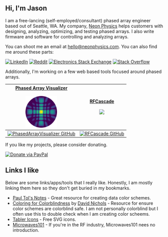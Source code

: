 ## Hi, I'm Jason

I am a free-lancing (self-employed/consultant) phased array engineer based out of Seattle, WA. My company, [Neon Physics](http://neonphysics.com) helps customers with designing, analyzing, optimizing, and testing phased arrays. I also write firmware and software for controlling and analyzing arrays.

You can shoot me an email at [hello@neonphysics.com](mailto:hello@neonphysics.com). You can also find me around these parts:

[![LinkedIn](https://img.shields.io/badge/LinkedIn-Jason_Leo_Durbin-0a66c2)](https://www.linkedin.com/in/jasondurbin/)
[![Reddit](https://img.shields.io/badge/Reddit-NeonPhysics-FF4500?logo=reddit)](https://www.reddit.com/user/NeonPhysics/)
[![Electronics Stack Exchange](https://img.shields.io/badge/Electronics_Stack_Exchange-Jason_Durbin-1E5397?logo=StackExchange)](https://electronics.stackexchange.com/users/278850/jason-durbin)
[![Stack Overflow](https://img.shields.io/badge/Stack_Overflow-Jason_Durbin-F58025?logo=StackOverflow)](https://stackoverflow.com/users/439938/jason-durbin)

Additionally, I'm working on a few web based tools focused around phased arrays.

| [Phased Array Visualizer](https://jasondurbin.github.io/PhasedArrayVisualizer/) <br> <br> [<img src="https://github.com/jasondurbin/PhasedArrayVisualizer/blob/main/assets/favicon.png" width="100" />](https://jasondurbin.github.io/PhasedArrayVisualizer/) | [RFCascade](https://jasondurbin.github.io/RFCascade/) <br> <br> [<img src="https://jasondurbin.github.io/RFCascade/assets/snap.png" width="100" />](https://jasondurbin.github.io/RFCascade/) |
| --- | --- |
| [![PhasedArrayVisualizer GitHub](https://img.shields.io/badge/GitHub-PhasedArrayVisualizer-181717?logo=GitHub)](https://github.com/jasondurbin/PhasedArrayVisualizer) | [![RFCascade GitHub](https://img.shields.io/badge/GitHub-RFCascade-181717?logo=GitHub)](https://github.com/jasondurbin/RFCascade) |

If you like my projects, please consider donating.

[![Donate via PayPal](https://img.shields.io/badge/PayPal-Donate-fa448c?logo=paypal&style=for-the-badge)](https://www.paypal.com/donate?business=D7S3JKRAAKUNQ&no_recurring=0&currency_code=USD)

## Links I like

Below are some links/apps/tools that I really like. Honestly, I am mostly linking them here so they don't get buried in my bookmarks.

- [Paul Tol's Notes](https://sronpersonalpages.nl/~pault/) - Great resource for creating data color schemes.
- [Coloring for Colorblindness](https://davidmathlogic.com/colorblind) by [David Nichols](https://davidmathlogic.com/) - Resource for ensure color schemes are colorblind safe. I am not personally colorblind but I often use this to double check when I am creating color scheems.
- [Tabler Icons](https://tablericons.com/) - Free SVG icons.
- [Microwaves101](https://www.microwaves101.com/) - If you're in the RF industry, Microwaves101 nees no introduction.

